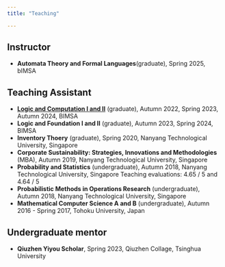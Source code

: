 ```yaml
---
title: "Teaching"

---
```

## Instructor 
- **Automata Theory and Formal Languages**(graduate), Spring 2025, bIMSA

## Teaching Assistant
- **[Logic and Computation I and II](https://hep.tsinghua.edu.cn/~liwj/)** (graduate), Autumn 2022, Spring 2023, Autumn 2024, BIMSA
- **Logic and Foundation I and II** (graduate), Autumn 2023, Spring 2024, BIMSA
- **Inventory Thoery** (graduate), Spring 2020, Nanyang Technological University, Singapore
- **Corporate Sustainability: Strategies, Innovations and Methodologies** (MBA), Autumn 2019, Nanyang Technological University, Singapore
- **Probability and Statistics** (undergraduate), Autumn 2018, Nanyang Technological University, Singapore
  Teaching evaluations: 4.65 / 5 and 4.64 / 5
- **Probabilistic Methods in Operations Research** (undergraduate), Autumn 2018, Nanyang Technological University, Singapore
- **Mathematical Computer Science A and B** (undergraduate), Autumn 2016 - Spring 2017, Tohoku University, Japan

## Undergraduate mentor
- **Qiuzhen Yiyou Scholar**, Spring 2023, Qiuzhen Collage, Tsinghua University
